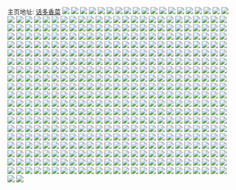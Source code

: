 主页地址: [话多香菜](https://weibo.com/u/5644357953) 
![](https://wx4.sinaimg.cn/mw2000/0069Z9lvly1g37tfxyj4jj31v81v8npd.jpg) 
![](https://wx4.sinaimg.cn/mw2000/0069Z9lvly1g36adve8mxj310m10sakm.jpg) 
![](https://wx4.sinaimg.cn/mw2000/0069Z9lvly1g36adxnbp7j32c02c07wj.jpg) 
![](https://wx4.sinaimg.cn/mw2000/0069Z9lvly1g36advvrj9j31251267hi.jpg) 
![](https://wx4.sinaimg.cn/mw2000/0069Z9lvly1g36adwap3jj31151157g9.jpg) 
![](https://wx4.sinaimg.cn/mw2000/0069Z9lvly1g36adus567j313412th2j.jpg) 
![](https://wx4.sinaimg.cn/mw2000/0069Z9lvly1g36adu5y08j313y13ykjl.jpg) 
![](https://wx4.sinaimg.cn/mw2000/0069Z9lvly1g36ae0k5n0j32552551ky.jpg) 
![](https://wx4.sinaimg.cn/mw2000/0069Z9lvly1g36adzbm7oj324g24g1ky.jpg) 
![](https://wx4.sinaimg.cn/mw2000/0069Z9lvly1g36ae1ru1tj3239239x6p.jpg) 
![](https://wx4.sinaimg.cn/mw2000/0069Z9lvly1g34l2afrm0j33402c0u0y.jpg) 
![](https://wx4.sinaimg.cn/mw2000/0069Z9lvly1g34l2d7fj3j33402c07wh.jpg) 
![](https://wx4.sinaimg.cn/mw2000/0069Z9lvly1g34l2fah85j32c02c0qre.jpg) 
![](https://wx4.sinaimg.cn/mw2000/0069Z9lvly1g34kz77lwvj32c0340x6p.jpg) 
![](https://wx4.sinaimg.cn/mw2000/0069Z9lvly1g34l2hg6gpj32c02c0ni2.jpg) 
![](https://wx4.sinaimg.cn/mw2000/0069Z9lvly1g34l1fjl98j32c03401ky.jpg) 
![](https://wx4.sinaimg.cn/mw2000/0069Z9lvly1g34l2js969j32c02c0wyv.jpg) 
![](https://wx4.sinaimg.cn/mw2000/0069Z9lvly1g341v9njfaj3280280kjl.jpg) 
![](https://wx4.sinaimg.cn/mw2000/0069Z9lvly1g341vag5ylj326w26xkjl.jpg) 
![](https://wx4.sinaimg.cn/mw2000/0069Z9lvly1g341vc68e9j324i24ihdt.jpg) 
![](https://wx4.sinaimg.cn/mw2000/0069Z9lvly1g341vd0jcpj32a82a8qv5.jpg) 
![](https://wx4.sinaimg.cn/mw2000/0069Z9lvly1g33o5w2jkaj32c02c07wh.jpg) 
![](https://wx4.sinaimg.cn/mw2000/0069Z9lvly1g341v7ybupj32c02byqv5.jpg) 
![](https://wx4.sinaimg.cn/mw2000/0069Z9lvly1g341vbay7oj32c02byqv5.jpg) 
![](https://wx4.sinaimg.cn/mw2000/0069Z9lvly1g341v6ztgoj326q26onpd.jpg) 
![](https://wx4.sinaimg.cn/mw2000/0069Z9lvly1g341vdxrygj32c02byqv5.jpg) 
![](https://wx4.sinaimg.cn/mw2000/0069Z9lvly1g2wflkpivhj327e340u0y.jpg) 
![](https://wx4.sinaimg.cn/mw2000/0069Z9lvly1g2wfhbyvhqj30kw1jo19y.jpg) 
![](https://wx4.sinaimg.cn/mw2000/0069Z9lvly1g2wfmeztl9j32c03407wj.jpg) 
![](https://wx4.sinaimg.cn/mw2000/0069Z9lvly1g2wfmmhptsj32c0340u0y.jpg) 
![](https://wx4.sinaimg.cn/mw2000/0069Z9lvly1g2wflpaydij30kw15q17n.jpg) 
![](https://wx4.sinaimg.cn/mw2000/0069Z9lvly1g2wfnbgbv1j32c0340u0y.jpg) 
![](https://wx4.sinaimg.cn/mw2000/0069Z9lvly1g2wfld8xrtj328w28w7wi.jpg) 
![](https://wx4.sinaimg.cn/mw2000/0069Z9lvly1g31r3pbgqxj30kw2bktx5.jpg) 
![](https://wx4.sinaimg.cn/mw2000/0069Z9lvly1g31r3edndmj30kw1qonmz.jpg) 
![](https://wx4.sinaimg.cn/mw2000/0069Z9lvly1g301ybym5ej32c0340u0y.jpg) 
![](https://wx4.sinaimg.cn/mw2000/0069Z9lvly1g301ygulksj32c03404qq.jpg) 
![](https://wx4.sinaimg.cn/mw2000/0069Z9lvly1g301zyumf7j32c03407wj.jpg) 
![](https://wx4.sinaimg.cn/mw2000/0069Z9lvly1g302024o2qj32c0340kjm.jpg) 
![](https://wx4.sinaimg.cn/mw2000/0069Z9lvly1g301xtifhjj32c03401kx.jpg) 
![](https://wx4.sinaimg.cn/mw2000/0069Z9lvly1g301zucb8mj30v90v9tca.jpg) 
![](https://wx4.sinaimg.cn/mw2000/0069Z9lvly1g2zq9or2fhj30hs0sq41e.jpg) 
![](https://wx4.sinaimg.cn/mw2000/0069Z9lvly1g2yvn59if2j313q0ov44s.jpg) 
![](https://wx4.sinaimg.cn/mw2000/0069Z9lvly1g2xbt1n0xsj32c02c01kz.jpg) 
![](https://wx4.sinaimg.cn/mw2000/0069Z9lvly1g2xbp5srorj32c02c0x6q.jpg) 
![](https://wx4.sinaimg.cn/mw2000/0069Z9lvly1g2xbow7pqdj32832834qq.jpg) 
![](https://wx4.sinaimg.cn/mw2000/0069Z9lvly1g2xbt40y8hj310m10m49e.jpg) 
![](https://wx4.sinaimg.cn/mw2000/0069Z9lvly1g2uum7k9kyj31zr1zr7wh.jpg) 
![](https://wx4.sinaimg.cn/mw2000/0069Z9lvly1g2uumrtevdj3242242npd.jpg) 
![](https://wx4.sinaimg.cn/mw2000/0069Z9lvly1g2uumzzx5sj31vu1vv7wh.jpg) 
![](https://wx4.sinaimg.cn/mw2000/0069Z9lvly1g2ucfw2i5kj3254254kjl.jpg) 
![](https://wx4.sinaimg.cn/mw2000/0069Z9lvly1g2uun2bsl4j31vm1vmb29.jpg) 
![](https://wx4.sinaimg.cn/mw2000/0069Z9lvly1g2uun6uystj321n21n1ky.jpg) 
![](https://wx4.sinaimg.cn/mw2000/0069Z9lvly1g2szmpelibj32c03404qp.jpg) 
![](https://wx4.sinaimg.cn/mw2000/0069Z9lvly1g2szmtxl1fj32c0340e81.jpg) 
![](https://wx4.sinaimg.cn/mw2000/0069Z9lvly1g2szmwhwwsj32c02c0h24.jpg) 
![](https://wx4.sinaimg.cn/mw2000/0069Z9lvly1g2szn73h9vj32c0340e81.jpg) 
![](https://wx4.sinaimg.cn/mw2000/0069Z9lvly1g2szncqja7j32c03407wh.jpg) 
![](https://wx4.sinaimg.cn/mw2000/0069Z9lvly1g2sznqvmmhj32c02c0kjm.jpg) 
![](https://wx4.sinaimg.cn/mw2000/0069Z9lvly1g2szmlf1ynj32c03404qp.jpg) 
![](https://wx4.sinaimg.cn/mw2000/0069Z9lvly1g2sznx6zmvj32c02c0hdu.jpg) 
![](https://wx4.sinaimg.cn/mw2000/0069Z9lvly1g2sznkkihgj32c02c07wi.jpg) 
![](https://wx4.sinaimg.cn/mw2000/0069Z9lvly1g2swt243e5j30v91voh62.jpg) 
![](https://wx4.sinaimg.cn/mw2000/0069Z9lvly1g2swtiasctj307u07uwey.jpg) 
![](https://wx4.sinaimg.cn/mw2000/0069Z9lvly1g2sikvww7pj32bz2dp4qq.jpg) 
![](https://wx4.sinaimg.cn/mw2000/0069Z9lvly1g2si8v2zggj32bz2dpu0x.jpg) 
![](https://wx4.sinaimg.cn/mw2000/0069Z9lvly1g2si8m2khij32c02c07wh.jpg) 
![](https://wx4.sinaimg.cn/mw2000/0069Z9lvly1g2p30hrkjkj32ci2ciu0y.jpg) 
![](https://wx4.sinaimg.cn/mw2000/0069Z9lvly1g2p30kd2cej32o02o0x6q.jpg) 
![](https://wx4.sinaimg.cn/mw2000/0069Z9lvly1g2si8wbhivj315u0u07cr.jpg) 
![](https://wx4.sinaimg.cn/mw2000/0069Z9lvly1g2qmw3myfij32c02c07wh.jpg) 
![](https://wx4.sinaimg.cn/mw2000/0069Z9lvly1g2qmw8rszdj32c02c07wh.jpg) 
![](https://wx4.sinaimg.cn/mw2000/0069Z9lvly1g2qmwep697j32c02c0kjl.jpg) 
![](https://wx4.sinaimg.cn/mw2000/0069Z9lvly1g2qmwivxhsj32c02c0khw.jpg) 
![](https://wx4.sinaimg.cn/mw2000/0069Z9lvly1g2qmwm5ucij32c02c0qno.jpg) 
![](https://wx4.sinaimg.cn/mw2000/0069Z9lvly1g2qmwqssioj32c02c04nr.jpg) 
![](https://wx4.sinaimg.cn/mw2000/0069Z9lvly1g2qmwwzd2bj32c0340qv5.jpg) 
![](https://wx4.sinaimg.cn/mw2000/0069Z9lvly1g2qmvyeclnj32c0340qv5.jpg) 
![](https://wx4.sinaimg.cn/mw2000/0069Z9lvly1g2qmwy0nqvj30hs0hst9z.jpg) 
![](https://wx4.sinaimg.cn/mw2000/0069Z9lvly1g2pmnb6xpzj30kw15stjv.jpg) 
![](https://wx4.sinaimg.cn/mw2000/0069Z9lvly1g2pmni3d2aj31zq1zpe81.jpg) 
![](https://wx4.sinaimg.cn/mw2000/0069Z9lvly1g2pmn92rkyj320i20ihdt.jpg) 
![](https://wx4.sinaimg.cn/mw2000/0069Z9lvly1g2q5sg0ocwj327q27qqv5.jpg) 
![](https://wx4.sinaimg.cn/mw2000/0069Z9lvly1g2q5s8gog0j31zx1zxe81.jpg) 
![](https://wx4.sinaimg.cn/mw2000/0069Z9lvly1g2q5so92tmj31iu1iuwrd.jpg) 
![](https://wx4.sinaimg.cn/mw2000/0069Z9lvly1g2ok51xe97j32c02c0azx.jpg) 
![](https://wx4.sinaimg.cn/mw2000/0069Z9lvly1g2ok52zflsj32c02c0hdt.jpg) 
![](https://wx4.sinaimg.cn/mw2000/0069Z9lvly1g2ok56xjb1j32c02c04hp.jpg) 
![](https://wx4.sinaimg.cn/mw2000/0069Z9lvly1g2ok9fllnfj30pb0pbqrh.jpg) 
![](https://wx4.sinaimg.cn/mw2000/0069Z9lvly1g2ne8pee7mj33344mou10.jpg) 
![](https://wx4.sinaimg.cn/mw2000/0069Z9lvly1g2ne8dizugj30va1y545s.jpg) 
![](https://wx4.sinaimg.cn/mw2000/0069Z9lvly1g2ne8fql0uj30v92bcaj4.jpg) 
![](https://wx4.sinaimg.cn/mw2000/0069Z9lvly1g2ne8k3jldj30xc2s0hdu.jpg) 
![](https://wx4.sinaimg.cn/mw2000/0069Z9lvly1g2ne8x1wb6j33344mox70.jpg) 
![](https://wx4.sinaimg.cn/mw2000/0069Z9lvly1g2ne8kwdopj30u01sztfp.jpg) 
![](https://wx4.sinaimg.cn/mw2000/0069Z9lvly1g2ne8lw3ioj30va21o19z.jpg) 
![](https://wx4.sinaimg.cn/mw2000/0069Z9lvly1g2ne8c920kj30v92bc159.jpg) 
![](https://wx4.sinaimg.cn/mw2000/0069Z9lvly1g2ne8sjojej33344mo1l1.jpg) 
![](https://wx4.sinaimg.cn/mw2000/0069Z9lvly1g2n3tgsj2zj31we1we7wh.jpg) 
![](https://wx4.sinaimg.cn/mw2000/0069Z9lvly1g2m9sgqmluj32c0340npd.jpg) 
![](https://wx4.sinaimg.cn/mw2000/0069Z9lvly1g2m9skju25j32c0340hdt.jpg) 
![](https://wx4.sinaimg.cn/mw2000/0069Z9lvly1g2m9sn2vaqj32c02c07th.jpg) 
![](https://wx4.sinaimg.cn/mw2000/0069Z9lvly1g2m9spu757j32c02c07m4.jpg) 
![](https://wx4.sinaimg.cn/mw2000/0069Z9lvly1g2m9ss1h6dj32c02c04dj.jpg) 
![](https://wx4.sinaimg.cn/mw2000/0069Z9lvly1g2m9sdgb6tj32c02c0tmu.jpg) 
![](https://wx4.sinaimg.cn/mw2000/0069Z9lvly1g2m9svno8uj32c02c0nc6.jpg) 
![](https://wx4.sinaimg.cn/mw2000/0069Z9lvly1g2m9sx0st1j32c02c0n83.jpg) 
![](https://wx4.sinaimg.cn/mw2000/0069Z9lvly1g2l43rqaiyj32132yoe83.jpg) 
![](https://wx4.sinaimg.cn/mw2000/0069Z9lvly1g2l43wgs3hj32c03401l0.jpg) 
![](https://wx4.sinaimg.cn/mw2000/0069Z9lvly1g2l43z2t0zj32c0340x6r.jpg) 
![](https://wx4.sinaimg.cn/mw2000/0069Z9lvly1g2l445hhbtj328o2yonpf.jpg) 
![](https://wx4.sinaimg.cn/mw2000/0069Z9lvgy1g2ji5v1qp9j32c02c0kjn.jpg) 
![](https://wx4.sinaimg.cn/mw2000/0069Z9lvgy1g2ji5y5vqnj32c02c0u0y.jpg) 
![](https://wx4.sinaimg.cn/mw2000/0069Z9lvgy1g2ji63j4gwj32c02c0x6q.jpg) 
![](https://wx4.sinaimg.cn/mw2000/0069Z9lvgy1g2ji660tvyj32a82a8qv6.jpg) 
![](https://wx4.sinaimg.cn/mw2000/0069Z9lvgy1g2ji5rav0sj32a22a2kjm.jpg) 
![](https://wx4.sinaimg.cn/mw2000/0069Z9lvgy1g2ji60c7y4j32a82a8kjm.jpg) 
![](https://wx4.sinaimg.cn/mw2000/0069Z9lvly1g2io61qkqoj32c0340x6p.jpg) 
![](https://wx4.sinaimg.cn/mw2000/0069Z9lvly1g2io63n3qnj32c03407wi.jpg) 
![](https://wx4.sinaimg.cn/mw2000/0069Z9lvly1g2io64pxntj32c0340qv5.jpg) 
![](https://wx4.sinaimg.cn/mw2000/0069Z9lvly1g2io65yj31j32c0340x6p.jpg) 
![](https://wx4.sinaimg.cn/mw2000/0069Z9lvly1g2io673ixlj32c0340u0x.jpg) 
![](https://wx4.sinaimg.cn/mw2000/0069Z9lvly1g2io6boq54j32c0340u0x.jpg) 
![](https://wx4.sinaimg.cn/mw2000/0069Z9lvly1g2io6d9wuej32c03407wh.jpg) 
![](https://wx4.sinaimg.cn/mw2000/0069Z9lvly1g2io6fgygvj32c0340kjl.jpg) 
![](https://wx4.sinaimg.cn/mw2000/0069Z9lvly1g2io6hc0bkj32c0340b29.jpg) 
![](https://wx4.sinaimg.cn/mw2000/0069Z9lvgy1g29xuwddkwj327r27rhdu.jpg) 
![](https://wx4.sinaimg.cn/mw2000/0069Z9lvgy1g29xv42iwgj31pe1pee81.jpg) 
![](https://wx4.sinaimg.cn/mw2000/0069Z9lvgy1g29xv7zt82j32c02c0u0y.jpg) 
![](https://wx4.sinaimg.cn/mw2000/0069Z9lvly1g2an9tzc0aj32c02c0qv6.jpg) 
![](https://wx4.sinaimg.cn/mw2000/0069Z9lvgy1g29xv151ylj31m12g14qq.jpg) 
![](https://wx4.sinaimg.cn/mw2000/0069Z9lvly1g2fymevcd0j32c02c0gtn.jpg) 
![](https://wx4.sinaimg.cn/mw2000/0069Z9lvly1g2f66z2flkj32c02c0qgh.jpg) 
![](https://wx4.sinaimg.cn/mw2000/0069Z9lvly1g2f66x7yo1j32c02c0wqr.jpg) 
![](https://wx4.sinaimg.cn/mw2000/0069Z9lvly1g2eovw5ul8j316o16oti8.jpg) 
![](https://wx4.sinaimg.cn/mw2000/0069Z9lvly1g2cunfvhvij31kw0w0jy6.jpg) 
![](https://wx4.sinaimg.cn/mw2000/0069Z9lvly1g2cunbzum6j31kw0w0k1u.jpg) 
![](https://wx4.sinaimg.cn/mw2000/0069Z9lvly1g2djtiagggj31610w0wkq.jpg) 
![](https://wx4.sinaimg.cn/mw2000/0069Z9lvly1g2cunp58xpj31ex2rqu0x.jpg) 
![](https://wx4.sinaimg.cn/mw2000/0069Z9lvly1g2cuoho5inj30bv0c9mxv.jpg) 
![](https://wx4.sinaimg.cn/mw2000/0069Z9lvly1g2cukx5894j30kw17iwvm.jpg) 
![](https://wx4.sinaimg.cn/mw2000/0069Z9lvly1g2cul1pli4j30kw0vc174.jpg) 
![](https://wx4.sinaimg.cn/mw2000/0069Z9lvly1g2cukzhawpj30kw0vcwts.jpg) 
![](https://wx4.sinaimg.cn/mw2000/0069Z9lvly1g2cuj2h3c4j31sx1sx4qp.jpg) 
![](https://wx4.sinaimg.cn/mw2000/0069Z9lvly1g2cuk4hpmlj32c0340qv6.jpg) 
![](https://wx4.sinaimg.cn/mw2000/0069Z9lvly1g2cukb82uej31zx2ymqv5.jpg) 
![](https://wx4.sinaimg.cn/mw2000/0069Z9lvly1g2cujq2l7bj31vb2t84qq.jpg) 
![](https://wx4.sinaimg.cn/mw2000/0069Z9lvly1g2dh16t4uqj32c02c04qt.jpg) 
![](https://wx4.sinaimg.cn/mw2000/0069Z9lvly1g2cukuna9mj32c0340b2a.jpg) 
![](https://wx4.sinaimg.cn/mw2000/0069Z9lvly1g2b5ertr84j31r42nub29.jpg) 
![](https://wx4.sinaimg.cn/mw2000/0069Z9lvly1g2b5ekgqsnj31r92mab29.jpg) 
![](https://wx4.sinaimg.cn/mw2000/0069Z9lvly1g2b5f8d9njj31p02mpb29.jpg) 
![](https://wx4.sinaimg.cn/mw2000/0069Z9lvly1g2b5fwqq2cj31o02t7b29.jpg) 
![](https://wx4.sinaimg.cn/mw2000/0069Z9lvly1g2b5fk1k4yj31y11y1b29.jpg) 
![](https://wx4.sinaimg.cn/mw2000/0069Z9lvly1g2b5fupg1gj32c03404qr.jpg) 
![](https://wx4.sinaimg.cn/mw2000/0069Z9lvgy1g29yyu4hodj32c02c0nms.jpg) 
![](https://wx4.sinaimg.cn/mw2000/0069Z9lvgy1g29yysfphlj32c02c04c1.jpg) 
![](https://wx4.sinaimg.cn/mw2000/0069Z9lvgy1g29yyvhenhj31yu1yunpd.jpg) 
![](https://wx4.sinaimg.cn/mw2000/0069Z9lvgy1g29fp7v5aoj32c0340qv6.jpg) 
![](https://wx4.sinaimg.cn/mw2000/0069Z9lvgy1g29fp9bv3uj32c0340e81.jpg) 
![](https://wx4.sinaimg.cn/mw2000/0069Z9lvgy1g29fp5aa4ej32c0340tv1.jpg) 
![](https://wx4.sinaimg.cn/mw2000/0069Z9lvgy1g29fpasejwj32c02c017j.jpg) 
![](https://wx4.sinaimg.cn/mw2000/0069Z9lvgy1g29fpccdqyj32c0340qv6.jpg) 
![](https://wx4.sinaimg.cn/mw2000/0069Z9lvgy1g29fpdbj93j32c02c04e9.jpg) 
![](https://wx4.sinaimg.cn/mw2000/0069Z9lvgy1g29fpejiphj32c02c0h2l.jpg) 
![](https://wx4.sinaimg.cn/mw2000/0069Z9lvgy1g29fi3umzyj32c03404qq.jpg) 
![](https://wx4.sinaimg.cn/mw2000/0069Z9lvgy1g29fi7qhs5j32c03404qq.jpg) 
![](https://wx4.sinaimg.cn/mw2000/0069Z9lvgy1g29fichayoj32c03407wi.jpg) 
![](https://wx4.sinaimg.cn/mw2000/0069Z9lvgy1g29fidnr06j32c0340x6p.jpg) 
![](https://wx4.sinaimg.cn/mw2000/0069Z9lvgy1g29fi59avfj32c02c07wh.jpg) 
![](https://wx4.sinaimg.cn/mw2000/0069Z9lvgy1g29fi8pj0zj32c03401ky.jpg) 
![](https://wx4.sinaimg.cn/mw2000/0069Z9lvgy1g29fi6rwglj32c0340b2a.jpg) 
![](https://wx4.sinaimg.cn/mw2000/0069Z9lvgy1g29fi9wzl5j32c0340u0y.jpg) 
![](https://wx4.sinaimg.cn/mw2000/0069Z9lvgy1g29fibfsjfj32c0340x6q.jpg) 
![](https://wx4.sinaimg.cn/mw2000/0069Z9lvly1g283pylw4uj32c03404qp.jpg) 
![](https://wx4.sinaimg.cn/mw2000/0069Z9lvly1g283proskfj31sg2dstpb.jpg) 
![](https://wx4.sinaimg.cn/mw2000/0069Z9lvly1g2728h2bcgj32c0340qv6.jpg) 
![](https://wx4.sinaimg.cn/mw2000/0069Z9lvly1g2728jklo8j32c0340x6q.jpg) 
![](https://wx4.sinaimg.cn/mw2000/0069Z9lvly1g2728mz4cfj32c03401kz.jpg) 
![](https://wx4.sinaimg.cn/mw2000/0069Z9lvly1g2728nvp7dj31n71n71gj.jpg) 
![](https://wx4.sinaimg.cn/mw2000/0069Z9lvly1g24uafg5gnj31v61v6qv5.jpg) 
![](https://wx4.sinaimg.cn/mw2000/0069Z9lvly1g24toza1oij31lh1lhqv5.jpg) 
![](https://wx4.sinaimg.cn/mw2000/0069Z9lvly1g24topc91rj31mr1msu0x.jpg) 
![](https://wx4.sinaimg.cn/mw2000/0069Z9lvly1g24tsrr4coj31l31l31ky.jpg) 
![](https://wx4.sinaimg.cn/mw2000/0069Z9lvly1g25cvi3ffuj32c0340qv6.jpg) 
![](https://wx4.sinaimg.cn/mw2000/0069Z9lvly1g24tsydxu5j31mw1mxu0x.jpg) 
![](https://wx4.sinaimg.cn/mw2000/0069Z9lvly1g24ua4htwlj31l01kzqv5.jpg) 
![](https://wx4.sinaimg.cn/mw2000/0069Z9lvly1g25cwj1md6j31pn1pnnpd.jpg) 
![](https://wx4.sinaimg.cn/mw2000/0069Z9lvly1g25cwgno40j32c03404qq.jpg) 
![](https://wx4.sinaimg.cn/mw2000/0069Z9lvly1g2496b6pc8j32c0340tvg.jpg) 
![](https://wx4.sinaimg.cn/mw2000/0069Z9lvly1g230p80hi9j31s92z6e83.jpg) 
![](https://wx4.sinaimg.cn/mw2000/0069Z9lvly1g230otn54nj32c03401l0.jpg) 
![](https://wx4.sinaimg.cn/mw2000/0069Z9lvly1g230pbmk7kj31uo340x6q.jpg) 
![](https://wx4.sinaimg.cn/mw2000/0069Z9lvly1g230pg4kisj32c0340e83.jpg) 
![](https://wx4.sinaimg.cn/mw2000/0069Z9lvly1g230q9tnd0j32c02c0npo.jpg) 
![](https://wx4.sinaimg.cn/mw2000/0069Z9lvly1g230qx3gzcj320c33e4qr.jpg) 
![](https://wx4.sinaimg.cn/mw2000/0069Z9lvly1g230qym4m1j31m32sw7wi.jpg) 
![](https://wx4.sinaimg.cn/mw2000/0069Z9lvly1g230nhgq3qj32c02c0kg7.jpg) 
![](https://wx4.sinaimg.cn/mw2000/0069Z9lvly1g230r0fugvj32c02c0qu5.jpg) 
![](https://wx4.sinaimg.cn/mw2000/0069Z9lvly1g20u1gydsbj323s31mb2a.jpg) 
![](https://wx4.sinaimg.cn/mw2000/0069Z9lvly1g20u0zr7nvj31wr2zjhdu.jpg) 
![](https://wx4.sinaimg.cn/mw2000/0069Z9lvly1g20u2qtdg1j32c0340b2a.jpg) 
![](https://wx4.sinaimg.cn/mw2000/0069Z9lvly1g20u2zcfqzj32c0340u0x.jpg) 
![](https://wx4.sinaimg.cn/mw2000/0069Z9lvly1g20u2eosqoj31w4340u0y.jpg) 
![](https://wx4.sinaimg.cn/mw2000/0069Z9lvly1g20u1ypgcvj32c0340b2a.jpg) 
![](https://wx4.sinaimg.cn/mw2000/0069Z9lvly1g1xv4moqv7j30hu15mnai.jpg) 
![](https://wx4.sinaimg.cn/mw2000/0069Z9lvly1g1xv4nzmjpj30hu15mwqq.jpg) 
![](https://wx4.sinaimg.cn/mw2000/0069Z9lvly1g1xv4prz6gj30hu1bk7gt.jpg) 
![](https://wx4.sinaimg.cn/mw2000/0069Z9lvly1g1xv4rhezmj30hu1bkk7e.jpg) 
![](https://wx4.sinaimg.cn/mw2000/0069Z9lvly1g1xv56siz3j32bc334npe.jpg) 
![](https://wx4.sinaimg.cn/mw2000/0069Z9lvly1g1xv4su1cgj30hu111wnz.jpg) 
![](https://wx4.sinaimg.cn/mw2000/0069Z9lvly1g1xv4uor4pj30hu1bkwqg.jpg) 
![](https://wx4.sinaimg.cn/mw2000/0069Z9lvly1g1xv4w587aj30hu1bkwqs.jpg) 
![](https://wx4.sinaimg.cn/mw2000/0069Z9lvly1g1xv7u1hvcj30kw1jodul.jpg) 
![](https://wx4.sinaimg.cn/mw2000/0069Z9lvly1g1wjr1d2egj32c0340npe.jpg) 
![](https://wx4.sinaimg.cn/mw2000/0069Z9lvly1g1wjqnzcgrj31op2pwhdt.jpg) 
![](https://wx4.sinaimg.cn/mw2000/0069Z9lvly1g1ux87swdvj32c0340qv6.jpg) 
![](https://wx4.sinaimg.cn/mw2000/0069Z9lvly1g1wjraaez8j32c03407wi.jpg) 
![](https://wx4.sinaimg.cn/mw2000/0069Z9lvly1g1xd1kyaw6j32c0340b2a.jpg) 
![](https://wx4.sinaimg.cn/mw2000/0069Z9lvly1g1xd24xp9oj32c0340b2b.jpg) 
![](https://wx4.sinaimg.cn/mw2000/0069Z9lvly1g1xd1bxedrj31g321ue3f.jpg) 
![](https://wx4.sinaimg.cn/mw2000/0069Z9lvly1g1xd2l9l97j32c03407wj.jpg) 
![](https://wx4.sinaimg.cn/mw2000/0069Z9lvly1g1wqd89sudj32c03407wi.jpg) 
![](https://wx4.sinaimg.cn/mw2000/0069Z9lvly1g1wd4fhcbdj32c02c0e81.jpg) 
![](https://wx4.sinaimg.cn/mw2000/0069Z9lvly1g1ts905qlxj32c0340hdt.jpg) 
![](https://wx4.sinaimg.cn/mw2000/0069Z9lvly1g1ts94ii8rj32c03404qp.jpg) 
![](https://wx4.sinaimg.cn/mw2000/0069Z9lvly1g1ts99f09uj32c03407wh.jpg) 
![](https://wx4.sinaimg.cn/mw2000/0069Z9lvgy1g1tu6jif4ej30kw1joqmu.jpg) 
![](https://wx4.sinaimg.cn/mw2000/0069Z9lvly1g1ts8vpwkzj30kw15s7dn.jpg) 
![](https://wx4.sinaimg.cn/mw2000/0069Z9lvgy1g1tu6jv4ivj30kw10k48h.jpg) 
![](https://wx4.sinaimg.cn/mw2000/0069Z9lvgy1g1tu7d5detj30hu0zou0x.jpg) 
![](https://wx4.sinaimg.cn/mw2000/0069Z9lvgy1g1tucjn906j30kw1joqly.jpg) 
![](https://wx4.sinaimg.cn/mw2000/0069Z9lvgy1g1tugvm19bj30kw15s150.jpg) 
![](https://wx4.sinaimg.cn/mw2000/0069Z9lvgy1g1sjxicadwj31yn340npf.jpg) 
![](https://wx4.sinaimg.cn/mw2000/0069Z9lvgy1g1sjxlqgi3j32c0340npf.jpg) 
![](https://wx4.sinaimg.cn/mw2000/0069Z9lvgy1g1sjxoeb8wj31u43401kz.jpg) 
![](https://wx4.sinaimg.cn/mw2000/0069Z9lvgy1g1sjxrc5ahj31uu3404qr.jpg) 
![](https://wx4.sinaimg.cn/mw2000/0069Z9lvgy1g1sjxeozijj31tz1tzb2a.jpg) 
![](https://wx4.sinaimg.cn/mw2000/0069Z9lvgy1g1sjxuwiyhj32c02c0npe.jpg) 
![](https://wx4.sinaimg.cn/mw2000/0069Z9lvgy1g1sjxwcdoaj317r1mcwyr.jpg) 
![](https://wx4.sinaimg.cn/mw2000/0069Z9lvgy1g1sjxx79h9j315e1mctxe.jpg) 
![](https://wx4.sinaimg.cn/mw2000/0069Z9lvgy1g1sjxxympdj317r1mcwzl.jpg) 
![](https://wx4.sinaimg.cn/mw2000/0069Z9lvgy1g1qz8j6prjj32c0340b2a.jpg) 
![](https://wx4.sinaimg.cn/mw2000/0069Z9lvgy1g1qz8lm5ywj32c03404qq.jpg) 
![](https://wx4.sinaimg.cn/mw2000/0069Z9lvgy1g1qz8h8y1uj32c03401ky.jpg) 
![](https://wx4.sinaimg.cn/mw2000/0069Z9lvgy1g1qz8kdlgtj32c0340hdu.jpg) 
![](https://wx4.sinaimg.cn/mw2000/0069Z9lvgy1g1qz8pzq47j30hu0qqnpd.jpg) 
![](https://wx4.sinaimg.cn/mw2000/0069Z9lvgy1g1qz8mtj3oj32c03404qq.jpg) 
![](https://wx4.sinaimg.cn/mw2000/0069Z9lvgy1g1qz8o5xdfj33402c0kjl.jpg) 
![](https://wx4.sinaimg.cn/mw2000/0069Z9lvgy1g1qz8p681aj32c03404qq.jpg) 
![](https://wx4.sinaimg.cn/mw2000/0069Z9lvly1g1qexnwofoj328j2wcqv5.jpg) 
![](https://wx4.sinaimg.cn/mw2000/0069Z9lvly1g1qexr40sij32bc334npd.jpg) 
![](https://wx4.sinaimg.cn/mw2000/0069Z9lvly1g1qexsbmfpj31dy1dye0q.jpg) 
![](https://wx4.sinaimg.cn/mw2000/0069Z9lvly1g1qexv8ofuj327o2x9b2a.jpg) 
![](https://wx4.sinaimg.cn/mw2000/0069Z9lvly1g1qexxogu7j32c0340x6p.jpg) 
![](https://wx4.sinaimg.cn/mw2000/0069Z9lvly1g1qexy6a4kj3060064wew.jpg) 
![](https://wx4.sinaimg.cn/mw2000/0069Z9lvly1g1ofymmv93j327v2pynpd.jpg) 
![](https://wx4.sinaimg.cn/mw2000/0069Z9lvly1g1o1c62xsbj31fg1fgn8r.jpg) 
![](https://wx4.sinaimg.cn/mw2000/0069Z9lvgy1g1kq3j1ngkj31vm2x1u0x.jpg) 
![](https://wx4.sinaimg.cn/mw2000/0069Z9lvgy1g1l3gn3ea2j31r32rsb2a.jpg) 
![](https://wx4.sinaimg.cn/mw2000/0069Z9lvgy1g1lnyr2p4vj31mf2se7wi.jpg) 
![](https://wx4.sinaimg.cn/mw2000/0069Z9lvgy1g1lnyesa3oj31wj30oe82.jpg) 
![](https://wx4.sinaimg.cn/mw2000/0069Z9lvgy1g1lnz77884j32c0340hdu.jpg) 
![](https://wx4.sinaimg.cn/mw2000/0069Z9lvgy1g1kt20yrzrj32c03407wj.jpg) 
![](https://wx4.sinaimg.cn/mw2000/0069Z9lvgy1g1ln3l8qnvj32c0340u0y.jpg) 
![](https://wx4.sinaimg.cn/mw2000/0069Z9lvgy1g1l3gdw6qgj32c0340kjm.jpg) 
![](https://wx4.sinaimg.cn/mw2000/0069Z9lvly1g1kq2r6l5bj31yt2zn4qq.jpg) 
![](https://wx4.sinaimg.cn/mw2000/0069Z9lvgy1g1gn6pawuij31qj2upb2a.jpg) 
![](https://wx4.sinaimg.cn/mw2000/0069Z9lvgy1g1h2qvjeeaj32c0340u0y.jpg) 
![](https://wx4.sinaimg.cn/mw2000/0069Z9lvgy1g1h2r1eld1j32c0340hdu.jpg) 
![](https://wx4.sinaimg.cn/mw2000/0069Z9lvgy1g1h2r60yx4j32c0340hdu.jpg) 
![](https://wx4.sinaimg.cn/mw2000/0069Z9lvgy1g1h2ra4j2yj32c0340hdu.jpg) 
![](https://wx4.sinaimg.cn/mw2000/0069Z9lvgy1g1h2rfyvcqj32c0340hdu.jpg) 
![](https://wx4.sinaimg.cn/mw2000/0069Z9lvgy1g1h2qnaeohj32c0340qv6.jpg) 
![](https://wx4.sinaimg.cn/mw2000/0069Z9lvgy1g1h2rm6q53j32c0340npe.jpg) 
![](https://wx4.sinaimg.cn/mw2000/0069Z9lvgy1g1fi4uj4j7j30hs0h9wff.jpg) 
![](https://wx4.sinaimg.cn/mw2000/0069Z9lvgy1g1dy6kovnfj30v90nete3.jpg) 
![](https://wx4.sinaimg.cn/mw2000/0069Z9lvly1g1bdrwvrbxj31ot2hz1kz.jpg) 
![](https://wx4.sinaimg.cn/mw2000/0069Z9lvly1g1bdsoag2xj31sr2m2kjn.jpg) 
![](https://wx4.sinaimg.cn/mw2000/0069Z9lvgy1g1corhbffnj30v815qe82.jpg) 
![](https://wx4.sinaimg.cn/mw2000/0069Z9lvgy1g1dohrsi87j317r1mce81.jpg) 
![](https://wx4.sinaimg.cn/mw2000/0069Z9lvly1g1bdugz6wmj32c03401l0.jpg) 
![](https://wx4.sinaimg.cn/mw2000/0069Z9lvly1g1bdtor02fj31n02c0b29.jpg) 
![](https://wx4.sinaimg.cn/mw2000/0069Z9lvgy1g1dp7u03pmj31wp2u0hdv.jpg) 
![](https://wx4.sinaimg.cn/mw2000/0069Z9lvly1g1bdrd003ij32bc3341ky.jpg) 
![](https://wx4.sinaimg.cn/mw2000/0069Z9lvly1g1bdqy0hj0j32bc334kjl.jpg) 
![](https://wx4.sinaimg.cn/mw2000/0069Z9lvly1g1amiwfychj32c03407wh.jpg) 
![](https://wx4.sinaimg.cn/mw2000/0069Z9lvly1g1amj2852uj32c0340e81.jpg) 
![](https://wx4.sinaimg.cn/mw2000/0069Z9lvly1g1amirlz9aj32c0340b29.jpg) 
![](https://wx4.sinaimg.cn/mw2000/0069Z9lvly1g1amj83vspj32c0340b29.jpg) 
![](https://wx4.sinaimg.cn/mw2000/0069Z9lvly1g18id3s0h7j32c0340e82.jpg) 
![](https://wx4.sinaimg.cn/mw2000/0069Z9lvly1g18iddtr33j32c0340e82.jpg) 
![](https://wx4.sinaimg.cn/mw2000/0069Z9lvly1g18yndvytfj32c0340e82.jpg) 
![](https://wx4.sinaimg.cn/mw2000/0069Z9lvly1g18kqeyg9pj31sg2vn4qq.jpg) 
![](https://wx4.sinaimg.cn/mw2000/0069Z9lvly1g192vb0fulj32c0340u0y.jpg) 
![](https://wx4.sinaimg.cn/mw2000/0069Z9lvly1g18ict7cisj32c0340hdu.jpg) 
![](https://wx4.sinaimg.cn/mw2000/0069Z9lvly1g192vinrsnj32c0340hdu.jpg) 
![](https://wx4.sinaimg.cn/mw2000/0069Z9lvly1g192v2xm22j32c0340kjm.jpg) 
![](https://wx4.sinaimg.cn/mw2000/0069Z9lvly1g192wciu8yj32c0340b2b.jpg) 
![](https://wx4.sinaimg.cn/mw2000/0069Z9lvgy1g15jltg1cuj31xl2z6npf.jpg) 
![](https://wx4.sinaimg.cn/mw2000/0069Z9lvgy1g15jlzgelsj31vw2rqb2b.jpg) 
![](https://wx4.sinaimg.cn/mw2000/0069Z9lvgy1g15jmb22a6j31rd2s9b2b.jpg) 
![](https://wx4.sinaimg.cn/mw2000/0069Z9lvgy1g15jmqb1p0j31tf2oihdv.jpg) 
![](https://wx4.sinaimg.cn/mw2000/0069Z9lvgy1g15jlgq9aij32c0340kjm.jpg) 
![](https://wx4.sinaimg.cn/mw2000/0069Z9lvgy1g15jmx7fp6j31rv2f91kz.jpg) 
![](https://wx4.sinaimg.cn/mw2000/0069Z9lvgy1g15jl8q1wtj31601orh42.jpg) 
![](https://wx4.sinaimg.cn/mw2000/0069Z9lvgy1g15jn859o6j3280280hdv.jpg) 
![](https://wx4.sinaimg.cn/mw2000/0069Z9lvgy1g15jlipovwj32c02c07wh.jpg) 
![](https://wx4.sinaimg.cn/mw2000/0069Z9lvgy1g14x77ywh6j32c03404qq.jpg) 
![](https://wx4.sinaimg.cn/mw2000/0069Z9lvgy1g14x7a6fj1j32c0340npd.jpg) 
![](https://wx4.sinaimg.cn/mw2000/0069Z9lvgy1g14x6zkmynj32c0340u0x.jpg) 
![](https://wx4.sinaimg.cn/mw2000/0069Z9lvgy1g14x7eu1knj32c0340hdu.jpg) 
![](https://wx4.sinaimg.cn/mw2000/0069Z9lvgy1g14x74z49qj33402c01ky.jpg) 
![](https://wx4.sinaimg.cn/mw2000/0069Z9lvgy1g14x72d9etj32c0340qv5.jpg) 
![](https://wx4.sinaimg.cn/mw2000/0069Z9lvgy1g11d69qla5j31s92u8qv5.jpg) 
![](https://wx4.sinaimg.cn/mw2000/0069Z9lvgy1g11d6av5mdj31r02ybx6p.jpg) 
![](https://wx4.sinaimg.cn/mw2000/0069Z9lvgy1g11d6bt011j31w62thu0x.jpg) 
![](https://wx4.sinaimg.cn/mw2000/0069Z9lvly1g0xigz7qi3j32o82o8kjl.jpg) 
![](https://wx4.sinaimg.cn/mw2000/0069Z9lvly1g0xih7igx6j32o82o87wh.jpg) 
![](https://wx4.sinaimg.cn/mw2000/0069Z9lvly1g0u9ysqa87j31g92t44kq.jpg) 
![](https://wx4.sinaimg.cn/mw2000/0069Z9lvly1g0rog9xsf0j323b25i4qq.jpg) 
![](https://wx4.sinaimg.cn/mw2000/0069Z9lvly1g0rogdq7n4j32c02c0ayj.jpg) 
![](https://wx4.sinaimg.cn/mw2000/0069Z9lvgy1g04nxoknwoj3275275kjm.jpg) 
![](https://wx4.sinaimg.cn/mw2000/0069Z9lvgy1g0fjuu16xbj31sx2yox6q.jpg) 
![](https://wx4.sinaimg.cn/mw2000/0069Z9lvgy1g0fjusfm6pj31yj2ns1ky.jpg) 
![](https://wx4.sinaimg.cn/mw2000/0069Z9lvgy1g0fjuw2p93j32802yokjn.jpg) 
![](https://wx4.sinaimg.cn/mw2000/0069Z9lvgy1g0fjuxlicgj32032s11ky.jpg) 
![](https://wx4.sinaimg.cn/mw2000/0069Z9lvgy1g0fjuygvbzj31rb2fekjl.jpg) 
![](https://wx4.sinaimg.cn/mw2000/0069Z9lvgy1g0fjuzkhk7j31w72l9u0x.jpg) 
![](https://wx4.sinaimg.cn/mw2000/0069Z9lvgy1g0fjv4w36ej31wb30u4qq.jpg) 
![](https://wx4.sinaimg.cn/mw2000/0069Z9lvgy1g0fjv3qeoqj320h30fe83.jpg) 
![](https://wx4.sinaimg.cn/mw2000/0069Z9lvgy1g0fjv0nusej323s2ylb2a.jpg) 
![](https://wx4.sinaimg.cn/mw2000/0069Z9lvly1g0izg0mxypj309q09q0tc.jpg) 
![](https://wx4.sinaimg.cn/mw2000/0069Z9lvgy1g0f1u5va7nj32c02c0u0x.jpg) 
![](https://wx4.sinaimg.cn/mw2000/0069Z9lvgy1g0gdi0rganj31sp1so7wh.jpg) 
![](https://wx4.sinaimg.cn/mw2000/0069Z9lvgy1g0f1udu4tmj32c02c0u0x.jpg) 
![](https://wx4.sinaimg.cn/mw2000/0069Z9lvgy1g0f1ufbb09j32c02c0x6p.jpg) 
![](https://wx4.sinaimg.cn/mw2000/0069Z9lvgy1g0f1uc8zwej326z26znpd.jpg) 
![](https://wx4.sinaimg.cn/mw2000/0069Z9lvgy1g0f1u9qvwij32c02c0e81.jpg) 
![](https://wx4.sinaimg.cn/mw2000/0069Z9lvly1g0fhdql9qyj32c03401kx.jpg) 
![](https://wx4.sinaimg.cn/mw2000/0069Z9lvly1g0fhdt27nhj32c0340kjl.jpg) 
![](https://wx4.sinaimg.cn/mw2000/0069Z9lvly1g0fhdv2wboj32c03404qq.jpg) 
![](https://wx4.sinaimg.cn/mw2000/0069Z9lvgy1g0eeb9677uj32c0340kjl.jpg) 
![](https://wx4.sinaimg.cn/mw2000/0069Z9lvgy1g0eeb83nk5j32c0340u0x.jpg) 
![](https://wx4.sinaimg.cn/mw2000/0069Z9lvgy1g0eeba6bzkj32c03404qq.jpg) 
![](https://wx4.sinaimg.cn/mw2000/0069Z9lvgy1g0eebb2vipj32c0340b2a.jpg) 
![](https://wx4.sinaimg.cn/mw2000/0069Z9lvgy1g0edlac6dwj32c0340kjm.jpg) 
![](https://wx4.sinaimg.cn/mw2000/0069Z9lvgy1g0edl6q4ojj32c03401ky.jpg) 
![](https://wx4.sinaimg.cn/mw2000/0069Z9lvgy1g0edlcv1otj32c03404qq.jpg) 
![](https://wx4.sinaimg.cn/mw2000/0069Z9lvgy1g0edlgbq5ej32c0340kjm.jpg) 
![](https://wx4.sinaimg.cn/mw2000/0069Z9lvgy1g0edlldrsmj32c0340x6q.jpg) 
![](https://wx4.sinaimg.cn/mw2000/0069Z9lvgy1g0edlq5c7pj32c0340npe.jpg) 
![](https://wx4.sinaimg.cn/mw2000/0069Z9lvgy1g0bi1k78xgj31ti2uikjm.jpg) 
![](https://wx4.sinaimg.cn/mw2000/0069Z9lvgy1g0bi1qgp5mj31t22ozkjm.jpg) 
![](https://wx4.sinaimg.cn/mw2000/0069Z9lvgy1g0bi1gzw9qj31tx2z1npe.jpg) 
![](https://wx4.sinaimg.cn/mw2000/0069Z9lvgy1g0bi1icri1j31c21c2b29.jpg) 
![](https://wx4.sinaimg.cn/mw2000/0069Z9lvgy1g0bi1rgaddj31ru1ru1kx.jpg) 
![](https://wx4.sinaimg.cn/mw2000/0069Z9lvgy1g0bi1l1ekaj326v2bakil.jpg) 
![](https://wx4.sinaimg.cn/mw2000/0069Z9lvgy1g0bi1lzmtwj32c03407wh.jpg) 
![](https://wx4.sinaimg.cn/mw2000/0069Z9lvgy1g0bi1nq8zuj31sc2r0hdu.jpg) 
![](https://wx4.sinaimg.cn/mw2000/0069Z9lvgy1g0bi1p04e5j31x01x0e81.jpg) 
![](https://wx4.sinaimg.cn/mw2000/0069Z9lvgy1g0aptl63nzj32c0340hdu.jpg) 
![](https://wx4.sinaimg.cn/mw2000/0069Z9lvgy1g0aptm31yvj32c0340kjm.jpg) 
![](https://wx4.sinaimg.cn/mw2000/0069Z9lvgy1g0aptmtthgj32c0340x6p.jpg) 
![](https://wx4.sinaimg.cn/mw2000/0069Z9lvgy1g0aptk1a3uj32c02by7wh.jpg) 
![](https://wx4.sinaimg.cn/mw2000/0069Z9lvgy1g0aptnks4bj32c0340npd.jpg) 
![](https://wx4.sinaimg.cn/mw2000/0069Z9lvgy1g0aptoqqw6j33402c07wi.jpg) 
![](https://wx4.sinaimg.cn/mw2000/0069Z9lvly1g09ohwmquvj322l2rne81.jpg) 
![](https://wx4.sinaimg.cn/mw2000/0069Z9lvly1g09og1ezblj32c0340e82.jpg) 
![](https://wx4.sinaimg.cn/mw2000/0069Z9lvly1g09oilv1hdj32c03401ky.jpg) 
![](https://wx4.sinaimg.cn/mw2000/0069Z9lvly1g09o47kkmyj32c03404qq.jpg) 
![](https://wx4.sinaimg.cn/mw2000/0069Z9lvly1g09o4jc4xkj32c0340x6p.jpg) 
![](https://wx4.sinaimg.cn/mw2000/0069Z9lvly1g09o4oiruaj32c0340u0x.jpg) 
![](https://wx4.sinaimg.cn/mw2000/0069Z9lvly1g09o4sro82j32c0340x6p.jpg) 
![](https://wx4.sinaimg.cn/mw2000/0069Z9lvly1g09o4ecx88j323v340u0y.jpg) 
![](https://wx4.sinaimg.cn/mw2000/0069Z9lvly1g09o4z4cb9j32c0340kjm.jpg) 
![](https://wx4.sinaimg.cn/mw2000/0069Z9lvly1g09o56qr2rj32c02spe82.jpg) 
![](https://wx4.sinaimg.cn/mw2000/0069Z9lvly1g09o5cpla1j32c0340qv5.jpg) 
![](https://wx4.sinaimg.cn/mw2000/0069Z9lvly1g09o5j6jzvj32c03404qr.jpg) 
![](https://wx4.sinaimg.cn/mw2000/0069Z9lvly1g09mxegc2kj32c0340qv6.jpg) 
![](https://wx4.sinaimg.cn/mw2000/0069Z9lvly1g09mx5ytd4j32c0340npe.jpg) 
![](https://wx4.sinaimg.cn/mw2000/0069Z9lvly1g09mxmg77gj32c0340hdu.jpg) 
![](https://wx4.sinaimg.cn/mw2000/0069Z9lvly1g09mxsqyg8j32c03401kz.jpg) 
![](https://wx4.sinaimg.cn/mw2000/0069Z9lvly1g09mxwx97qj323k2sru0x.jpg) 
![](https://wx4.sinaimg.cn/mw2000/0069Z9lvly1g09my1vo55j32c0340kjm.jpg) 
![](https://wx4.sinaimg.cn/mw2000/0069Z9lvgy1g067s0bxxjj30v60v6wkr.jpg) 
![](https://wx4.sinaimg.cn/mw2000/0069Z9lvgy1g067t228tjj30v60v6dyk.jpg) 
![](https://wx4.sinaimg.cn/mw2000/0069Z9lvgy1g067s1dhjvj30v60v644r.jpg) 
![](https://wx4.sinaimg.cn/mw2000/0069Z9lvgy1g067rztaa0j30v60v6440.jpg) 
![](https://wx4.sinaimg.cn/mw2000/0069Z9lvgy1g067s2mzbjj30v61pcwnd.jpg) 
![](https://wx4.sinaimg.cn/mw2000/0069Z9lvgy1g067s3czivj30v60v6jxx.jpg) 
![](https://wx4.sinaimg.cn/mw2000/0069Z9lvgy1g067kzhnm8j32c03407wh.jpg) 
![](https://wx4.sinaimg.cn/mw2000/0069Z9lvgy1g067l1ndrzj32c0340kjl.jpg) 
![](https://wx4.sinaimg.cn/mw2000/0069Z9lvgy1g067kx91l0j32c03404qp.jpg) 
![](https://wx4.sinaimg.cn/mw2000/0069Z9lvgy1g067l3z1u0j32c03404qp.jpg) 
![](https://wx4.sinaimg.cn/mw2000/0069Z9lvgy1g03gsk9jmlj32c02c0b29.jpg) 
![](https://wx4.sinaimg.cn/mw2000/0069Z9lvgy1g03gsl7bb2j32c02c0b2a.jpg) 
![](https://wx4.sinaimg.cn/mw2000/0069Z9lvgy1g03gsih70xj329q29qnpd.jpg) 
![](https://wx4.sinaimg.cn/mw2000/0069Z9lvgy1g03gsjjd9wj32c02c0e82.jpg) 
![](https://wx4.sinaimg.cn/mw2000/0069Z9lvgy1g03gri8nfuj32c0340b2a.jpg) 
![](https://wx4.sinaimg.cn/mw2000/0069Z9lvgy1g03grjchdcj32c0340hdu.jpg) 
![](https://wx4.sinaimg.cn/mw2000/0069Z9lvgy1g03grkctt6j325u25ub2a.jpg) 
![](https://wx4.sinaimg.cn/mw2000/0069Z9lvgy1g03grlfrkjj32c02c0b2a.jpg) 
![](https://wx4.sinaimg.cn/mw2000/0069Z9lvgy1g03gt0v4lrj31r11r1nl4.jpg) 
![](https://wx4.sinaimg.cn/mw2000/0069Z9lvgy1g00lfaxzruj31yo2c04qq.jpg) 
![](https://wx4.sinaimg.cn/mw2000/0069Z9lvgy1g02ci3faktj323y2c0b2a.jpg) 
![](https://wx4.sinaimg.cn/mw2000/0069Z9lvgy1fzxlva0h73j327d2rp4qr.jpg) 
![](https://wx4.sinaimg.cn/mw2000/0069Z9lvgy1fzxlvdcmkoj32bp2qnnpf.jpg) 
![](https://wx4.sinaimg.cn/mw2000/0069Z9lvgy1fzwor99ovcj32c02c0wts.jpg) 
![](https://wx4.sinaimg.cn/mw2000/0069Z9lvgy1fzwora9wbmj32c02c0n91.jpg) 
![](https://wx4.sinaimg.cn/mw2000/0069Z9lvgy1fzworba3qnj32c02c07g7.jpg) 
![](https://wx4.sinaimg.cn/mw2000/0069Z9lvgy1fzwor87oqmj32c03407wi.jpg) 
![](https://wx4.sinaimg.cn/mw2000/0069Z9lvgy1fztiqnl2d9j30u00l6mzk.jpg) 
![](https://wx4.sinaimg.cn/mw2000/0069Z9lvgy1fzu301srvrj30v80v8b29.jpg) 
![](https://wx4.sinaimg.cn/mw2000/0069Z9lvgy1fzu300vjq2j30fa0fates.jpg) 
![](https://wx4.sinaimg.cn/mw2000/0069Z9lvgy1fzu302a8qej30rc0rd1kx.jpg) 
![](https://wx4.sinaimg.cn/mw2000/0069Z9lvgy1fzu33biv95j30v815o1kx.jpg) 
![](https://wx4.sinaimg.cn/mw2000/0069Z9lvgy1fzu3hpxg1cj30af0iidgx.jpg) 
![](https://wx4.sinaimg.cn/mw2000/0069Z9lvgy1fznbnhyjpjj32022you0y.jpg) 
![](https://wx4.sinaimg.cn/mw2000/0069Z9lvgy1fznbncw17kj31re2wz7wi.jpg) 
![](https://wx4.sinaimg.cn/mw2000/0069Z9lvgy1fzobklbjk8j31z62yo000.jpg) 
![](https://wx4.sinaimg.cn/mw2000/0069Z9lvgy1fzobknesffj32c02c0b2a.jpg) 
![](https://wx4.sinaimg.cn/mw2000/0069Z9lvgy1fzobkqhfzvj31o027v7wi.jpg) 
![](https://wx4.sinaimg.cn/mw2000/0069Z9lvgy1fzoblkvqwlj31sw1swu0x.jpg) 
![](https://wx4.sinaimg.cn/mw2000/0069Z9lvgy1fzobkpc81zj32802yob2a.jpg) 
![](https://wx4.sinaimg.cn/mw2000/0069Z9lvly1fzofe8yqljj31o027zb2a.jpg) 
![](https://wx4.sinaimg.cn/mw2000/0069Z9lvgy1fzt10un36cj32c0340kjl.jpg) 
![](https://wx4.sinaimg.cn/mw2000/0069Z9lvgy1fzi1nd4py2j32802yob2c.jpg) 
![](https://wx4.sinaimg.cn/mw2000/0069Z9lvgy1fzi1n93odnj32c02c0npd.jpg) 
![](https://wx4.sinaimg.cn/mw2000/0069Z9lvgy1fzi1nfpu2sj32c0340e84.jpg) 
![](https://wx4.sinaimg.cn/mw2000/0069Z9lvgy1fzi1nioyhwj32c02c0x6r.jpg) 
![](https://wx4.sinaimg.cn/mw2000/0069Z9lvgy1fzi1nk7tu8j324j322b2c.jpg) 
![](https://wx4.sinaimg.cn/mw2000/0069Z9lvgy1fzi2dy1jljj31q62sqkjn.jpg) 
![](https://wx4.sinaimg.cn/mw2000/0069Z9lvgy1fznbm1dps1j31sg2q44pi.jpg) 
![](https://wx4.sinaimg.cn/mw2000/0069Z9lvgy1fzm0abhw62j32c0340e81.jpg) 
![](https://wx4.sinaimg.cn/mw2000/0069Z9lvgy1fznbm0rnadj32c02c07wh.jpg) 
![](https://wx4.sinaimg.cn/mw2000/0069Z9lvgy1fznbm236b8j32c02c07wh.jpg) 
![](https://wx4.sinaimg.cn/mw2000/0069Z9lvgy1fznbm502s0j31o027vx6p.jpg) 
![](https://wx4.sinaimg.cn/mw2000/0069Z9lvgy1fznbm3kh9yj32c02c07wh.jpg) 
![](https://wx4.sinaimg.cn/mw2000/0069Z9lvgy1fznbm49czzj32a82a84qp.jpg) 
![](https://wx4.sinaimg.cn/mw2000/0069Z9lvgy1fzobn076i9j32c0340e81.jpg) 
![](https://wx4.sinaimg.cn/mw2000/0069Z9lvgy1fzobn2l3qhj329m2rce81.jpg) 
![](https://wx4.sinaimg.cn/mw2000/0069Z9lvgy1fzncp0f2s3j31sg1sg1kx.jpg) 
![](https://wx4.sinaimg.cn/mw2000/0069Z9lvgy1fzjqvun3tnj31sg1sg1kx.jpg) 
![](https://wx4.sinaimg.cn/mw2000/0069Z9lvgy1fzjqvvjsyxj31sg1sgx5v.jpg) 
![](https://wx4.sinaimg.cn/mw2000/0069Z9lvgy1fzml5u8k4aj32c03404qq.jpg) 
![](https://wx4.sinaimg.cn/mw2000/0069Z9lvgy1fzml5t9avvj32c0340b2a.jpg) 
![](https://wx4.sinaimg.cn/mw2000/0069Z9lvgy1fzml5ku7mlj32c0340kjm.jpg) 
![](https://wx4.sinaimg.cn/mw2000/0069Z9lvgy1fzml5n2vctj32c02c0khe.jpg) 
![](https://wx4.sinaimg.cn/mw2000/0069Z9lvgy1fzml5iwsk7j33402c0x49.jpg) 
![](https://wx4.sinaimg.cn/mw2000/0069Z9lvgy1fzml5lsyxyj32c02c0dv7.jpg) 
![](https://wx4.sinaimg.cn/mw2000/0069Z9lvgy1fzlhh223luj320s20qqv5.jpg) 
![](https://wx4.sinaimg.cn/mw2000/0069Z9lvgy1fzlhh3gtk0j32c0340u0y.jpg) 
![](https://wx4.sinaimg.cn/mw2000/0069Z9lvgy1fzlhh4j4i6j32c0340b2a.jpg) 
![](https://wx4.sinaimg.cn/mw2000/0069Z9lvgy1fzlhh0y5fij32c0340x6p.jpg) 
![](https://wx4.sinaimg.cn/mw2000/0069Z9lvgy1fzlhh5w4yuj32c03404qq.jpg) 
![](https://wx4.sinaimg.cn/mw2000/0069Z9lvgy1fzlhhbj46fj32c02c01kx.jpg) 
![](https://wx4.sinaimg.cn/mw2000/0069Z9lvgy1fzlhh9gb6dj32c02c04qp.jpg) 
![](https://wx4.sinaimg.cn/mw2000/0069Z9lvgy1fzlhh7gsrzj32c02c0e7p.jpg) 
![](https://wx4.sinaimg.cn/mw2000/0069Z9lvgy1fzlhhcl9ftj30ac07umxa.jpg) 
![](https://wx4.sinaimg.cn/mw2000/0069Z9lvgy1fzei6jnwfcj32c02c0b2d.jpg) 
![](https://wx4.sinaimg.cn/mw2000/0069Z9lvgy1fzeijy8o8zj32c02c07wl.jpg) 
![](https://wx4.sinaimg.cn/mw2000/0069Z9lvgy1fzei6g6jjej32c02c0hdw.jpg) 
![](https://wx4.sinaimg.cn/mw2000/0069Z9lvgy1fzeip0u5moj32c02c0hdw.jpg) 
![](https://wx4.sinaimg.cn/mw2000/0069Z9lvly1fzj0xcxtxmj32c0340kjl.jpg) 
![](https://wx4.sinaimg.cn/mw2000/0069Z9lvly1fzj0xonr5uj32c0340kjm.jpg) 
![](https://wx4.sinaimg.cn/mw2000/0069Z9lvly1fzj0x4ul1lj32c03407wh.jpg) 
![](https://wx4.sinaimg.cn/mw2000/0069Z9lvly1fzj0xv5croj32c0340e81.jpg) 
![](https://wx4.sinaimg.cn/mw2000/0069Z9lvly1fzj0y1fo2zj32c03404qp.jpg) 
![](https://wx4.sinaimg.cn/mw2000/0069Z9lvly1fzj0ybogxpj32c0340u0x.jpg) 
![](https://wx4.sinaimg.cn/mw2000/0069Z9lvly1fzj0yj3hgdj32c0340e81.jpg) 
![](https://wx4.sinaimg.cn/mw2000/0069Z9lvly1fzj0yrw2qzj32c0340e81.jpg) 
![](https://wx4.sinaimg.cn/mw2000/0069Z9lvly1fzj0yzqj37j32c03407wh.jpg) 
![](https://wx4.sinaimg.cn/mw2000/0069Z9lvgy1fzgpn4r5spj324z24y4qq.jpg) 
![](https://wx4.sinaimg.cn/mw2000/0069Z9lvgy1fzgpn6byh3j322922aqv5.jpg) 
![](https://wx4.sinaimg.cn/mw2000/0069Z9lvgy1fzgpn3u30ej324d24dhdu.jpg) 
![](https://wx4.sinaimg.cn/mw2000/0069Z9lvgy1fzgpn74qp4j320e20e4qq.jpg) 
![](https://wx4.sinaimg.cn/mw2000/0069Z9lvgy1fzi03wrd4ej32c0340npe.jpg) 
![](https://wx4.sinaimg.cn/mw2000/0069Z9lvgy1fzi03ud6z7j32c0340e82.jpg) 
![](https://wx4.sinaimg.cn/mw2000/0069Z9lvgy1fzi03rsujxj32c0340u0x.jpg) 
![](https://wx4.sinaimg.cn/mw2000/0069Z9lvgy1fzi03v7ccuj32c03404qq.jpg) 
![](https://wx4.sinaimg.cn/mw2000/0069Z9lvgy1fzi03peh1xj32c03401kz.jpg) 
![](https://wx4.sinaimg.cn/mw2000/0069Z9lvgy1fzi03tbscpj32c02c0npd.jpg) 
![](https://wx4.sinaimg.cn/mw2000/0069Z9lvgy1fzi03qrhp1j32c03401kz.jpg) 
![](https://wx4.sinaimg.cn/mw2000/0069Z9lvgy1fzi0klzambj30hu1bk7eh.jpg) 
![](https://wx4.sinaimg.cn/mw2000/0069Z9lvgy1fzi0ko1dr5j32c0340b2a.jpg) 
![](https://wx4.sinaimg.cn/mw2000/0069Z9lvgy1fzekrcjthbj31sg1sg1kx.jpg) 
![](https://wx4.sinaimg.cn/mw2000/0069Z9lvgy1fzekrdky3fj31sg1sg1kx.jpg) 
![](https://wx4.sinaimg.cn/mw2000/0069Z9lvgy1fzekre4u14j311k1pe4bw.jpg) 
![](https://wx4.sinaimg.cn/mw2000/0069Z9lvgy1fzei8uc8laj32c02c0kjl.jpg) 
![](https://wx4.sinaimg.cn/mw2000/0069Z9lvgy1fzei8v4nhfj32c02c0npd.jpg) 
![](https://wx4.sinaimg.cn/mw2000/0069Z9lvgy1fzei8vzl6ej32c02c0npd.jpg) 
![](https://wx4.sinaimg.cn/mw2000/0069Z9lvgy1fzei8wtp76j32c02c0kjl.jpg) 
![](https://wx4.sinaimg.cn/mw2000/0069Z9lvgy1fzei8y4fpij32c02c0qv8.jpg) 
![](https://wx4.sinaimg.cn/mw2000/0069Z9lvgy1fzei8ship1j32ak2aknpd.jpg) 
![](https://wx4.sinaimg.cn/mw2000/0069Z9lvgy1fzei8tjrkrj32c02c0u0x.jpg) 
